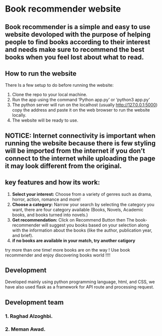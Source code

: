 # Book recommender website
## Book recommender is a simple and easy to use website devoloped with the purpose of helping people to find books according to their interest and needs make sure to recommend the best books when you feel lost about what to read.

## How to run the website
There Is a few setup to do before running the website:
1.	Clone the repo to your local machine.
2.	Run the app using the command 
‘Python app.py’ or ‘python3 app.py’
3.	The python server will run on the localhost (usually http://127.0.0.1:5000) copy the address and paste it on the web browser to run the website locally.
4.	The website will be ready to use.

## NOTICE: Internet connectivity is important when running the website because there is few styling will be imported from the internet if you don’t connect to the internet while uploading the page it may look different from the original.  




## key features and how its work: 
1.	**Select your interest:** Choose from a variety of genres such as drama, horror, action, romance and more!
2.	**Choose a category:** Narrow your search by selecting the category you want, there are four category available (Books, Novels, Academic books, and books turned into novels.) 
3.	**Get recommendation:** Click on Recommend Button then The book-recommender will suggest you books based on your selection along with the information about the books (like the author, publication year, and brief).
4.	**if no books are available in your match, try another catigory**

try more than one time! more books are on the way ! 
Use book recommender and enjoy discovering books world !!!! 


## Development
Developed mainly using python programming language, html, and CSS, we have also used flask as a framework for API route and processing request.

## Development team
### 1.	Raghad Alzoghbi.
### 2.	Meman Awad.

